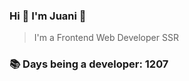 ### Hi 👋 I&#39;m Juani 🦁

> I&#39;m a Frontend Web Developer SSR

### 📚 Days being a developer: 1207
